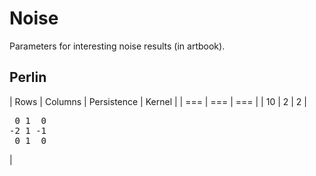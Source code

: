 # Noise

Parameters for interesting noise results (in artbook).

## Perlin

| Rows | Columns | Persistence | Kernel |
| === | === | === |
| 10 | 2 | 2 | <pre>&nbsp;0 1 &nbsp;0<br>-2 1 -1<br>&nbsp;0 1 &nbsp;0 </pre>|


